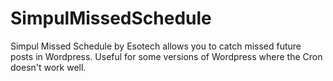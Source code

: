 SimpulMissedSchedule
====================

Simpul Missed Schedule by Esotech allows you to catch missed future posts in Wordpress. Useful for some versions of Wordpress where the Cron doesn't work well. 
